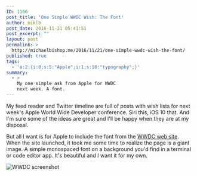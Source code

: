 ```yaml
---
ID: 1166
post_title: 'One Simple WWDC Wish: The Font'
author: miklb
post_date: 2016-11-21 05:41:51
post_excerpt: ""
layout: post
permalink: >
  http://michaelbishop.me/2016/11/21/one-simple-wwdc-wish-the-font/
published: true
tags:
  - 'a:2:{i:0;s:5:"Apple";i:1;s:10:"typography";}'
summary:
  - >
    My one simple ask from Apple for WWDC
    next week. A font.
---
```

My feed reader and Twitter timeline are full of posts with wish lists for next week's Apple World Wide Developer conference. Siri this, iOS 10 that. And I'm sure some of the ideas are great and I'll be happy when they are at my disposal.

But all I want is for Apple to include the font from the [WWDC web site](https://developer.apple.com/wwdc/). When the site launched, it took me some time to realize the page is a giant image. A simple monospaced font on a background you'd find in a terminal or code editor app. It's beautiful and I want it for my own.

<img class="u-photo" src="http://cdn.miklb.com/images/WWDC_-_Apple_Developer_2016-06-09_03-30-35.png" alt="WWDC screenshot">



<a href="https://brid.gy/publish/twitter"></a>